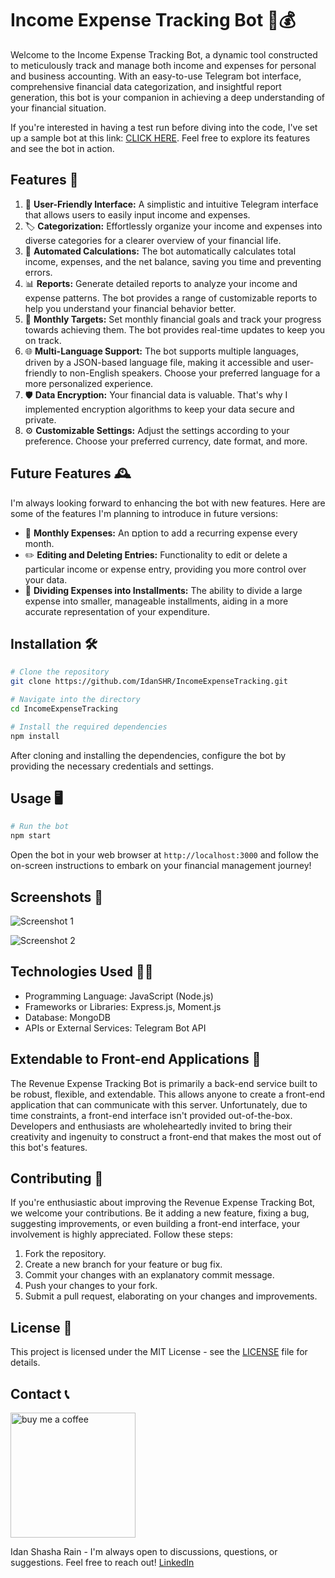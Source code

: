 
# Income Expense Tracking Bot 🤖💰

Welcome to the Income Expense Tracking Bot, a dynamic tool constructed to meticulously track and manage both income and expenses for personal and business accounting. With an easy-to-use Telegram bot interface, comprehensive financial data categorization, and insightful report generation, this bot is your companion in achieving a deep understanding of your financial situation.

If you're interested in having a test run before diving into the code, I've set up a sample bot at this link: 
[CLICK HERE](https://t.me/IncomeExpenseTrackingBot).
Feel free to explore its features and see the bot in action.

## Features 🚀

1. 📌 **User-Friendly Interface:** A simplistic and intuitive Telegram interface that allows users to easily input income and expenses.
2. 🏷️ **Categorization:** Effortlessly organize your income and expenses into diverse categories for a clearer overview of your financial life.
3. 🧮 **Automated Calculations:** The bot automatically calculates total income, expenses, and the net balance, saving you time and preventing errors.
4. 📊 **Reports:** Generate detailed reports to analyze your income and expense patterns. The bot provides a range of customizable reports to help you understand your financial behavior better.
5. 🎯 **Monthly Targets:** Set monthly financial goals and track your progress towards achieving them. The bot provides real-time updates to keep you on track.
6. 🌐 **Multi-Language Support:** The bot supports multiple languages, driven by a JSON-based language file, making it accessible and user-friendly to non-English speakers. Choose your preferred language for a more personalized experience.
7. 🛡️ **Data Encryption:** Your financial data is valuable. That's why I implemented encryption algorithms to keep your data secure and private.
8. ⚙️ **Customizable Settings:** Adjust the settings according to your preference. Choose your preferred currency, date format, and more.

## Future Features 🕰️

I'm always looking forward to enhancing the bot with new features. Here are some of the features I'm planning to introduce in future versions:

-   📆 **Monthly Expenses:** An םption to add a recurring expense every month.
-   ✏️ **Editing and Deleting Entries:** Functionality to edit or delete a particular income or expense entry, providing you more control over your data.
-   💸 **Dividing Expenses into Installments:** The ability to divide a large expense into smaller, manageable installments, aiding in a more accurate representation of your expenditure.

## Installation 🛠️

```bash
# Clone the repository
git clone https://github.com/IdanSHR/IncomeExpenseTracking.git

# Navigate into the directory
cd IncomeExpenseTracking

# Install the required dependencies
npm install
```

After cloning and installing the dependencies, configure the bot by providing the necessary credentials and settings.

## Usage 🖥️

```bash
# Run the bot
npm start
```

Open the bot in your web browser at `http://localhost:3000` and follow the on-screen instructions to embark on your financial management journey!

## Screenshots 📸

![Screenshot 1](https://chat.openai.com/c/screenshots/screenshot1.png)

![Screenshot 2](https://chat.openai.com/c/screenshots/screenshot2.png)

## Technologies Used 👨‍💻

-   Programming Language: JavaScript (Node.js)
-   Frameworks or Libraries: Express.js, Moment.js
-   Database: MongoDB
-   APIs or External Services: Telegram Bot API

## Extendable to Front-end Applications 🔄

The Revenue Expense Tracking Bot is primarily a back-end service built to be robust, flexible, and extendable. This allows anyone to create a front-end application that can communicate with this server. Unfortunately, due to time constraints, a front-end interface isn't provided out-of-the-box. Developers and enthusiasts are wholeheartedly invited to bring their creativity and ingenuity to construct a front-end that makes the most out of this bot's features.

## Contributing 🤝

If you're enthusiastic about improving the Revenue Expense Tracking Bot, we welcome your contributions. Be it adding a new feature, fixing a bug, suggesting improvements, or even building a front-end interface, your involvement is highly appreciated. Follow these steps:

1.  Fork the repository.
2.  Create a new branch for your feature or bug fix.
3.  Commit your changes with an explanatory commit message.
4.  Push your changes to your fork.
5.  Submit a pull request, elaborating on your changes and improvements.

## License 📜

This project is licensed under the MIT License - see the [LICENSE](LICENSE.txt) file for details.

## Contact 📞

<a href="https://www.buymeacoffee.com/idanshr" target="_blank"><img src="https://www.buymeacoffee.com/assets/img/guidelines/download-assets-sm-1.svg" alt="buy me a coffee" width="200px"/></a>

Idan Shasha Rain - I'm always open to discussions, questions, or suggestions. Feel free to reach out!
[LinkedIn](https://www.linkedin.com/in/idanshasha/)
